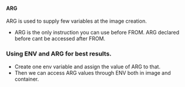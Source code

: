 #### ARG

ARG is used to supply few variables at the image creation.
* ARG is the only instruction you can use before FROM. ARG declared before cant be accessed after FROM.

### Using ENV and ARG for best results.
* Create one env variable and assign the value of ARG to that.
* Then we can access ARG values through ENV both in image and container.
